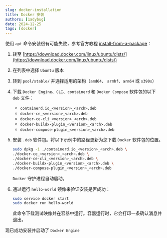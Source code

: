 ```yaml
---
slug: docker-installation
title: Docker 安装
authors: [1adybug]
date: 2024-12-25
tags: [docker]
---
```


使用 `apt` 命令安装很有可能失败，参考官方教程 [install-from-a-package](https://docs.docker.com/engine/install/ubuntu/#install-from-a-package)：

1. 转至 [https://download.docker.com/linux/ubuntu/dists/](https://download.docker.com/linux/ubuntu/dists/)

2. 在列表中选择 `Ubuntu` 版本

3. 转到 `pool/stable/` 并选择适用的架构（`amd64`、 `armhf`、`arm64` 或 `s390x`）

4. 下载 `Docker Engine`、`CLI`、`containerd` 和 `Docker Compose` 软件包的以下 `deb` 文件：
    - `containerd.io_<version>_<arch>.deb`
    - `docker-ce_<version>_<arch>.deb`
    - `docker-ce-cli_<version>_<arch>.deb`
    - `docker-buildx-plugin_<version>_<arch>.deb`
    - `docker-compose-plugin_<version>_<arch>.deb`

5. 安装 `.deb` 软件包。将以下示例中的路径更新为您下载 `Docker` 软件包的位置。

    ```bash
    sudo dpkg -i ./containerd.io_<version>_<arch>.deb \
    ./docker-ce_<version>_<arch>.deb \
    ./docker-ce-cli_<version>_<arch>.deb \
    ./docker-buildx-plugin_<version>_<arch>.deb \
    ./docker-compose-plugin_<version>_<arch>.deb
    ```

    `Docker` 守护进程自动启动。

6. 通过运行 `hello-world` 镜像来验证安装是否成功：

    ```bash
    sudo service docker start
    sudo docker run hello-world
    ```

    此命令下载测试映像并在容器中运行。容器运行时，它会打印一条确认消息并退出。

现已成功安装并启动了 `Docker Engine`
